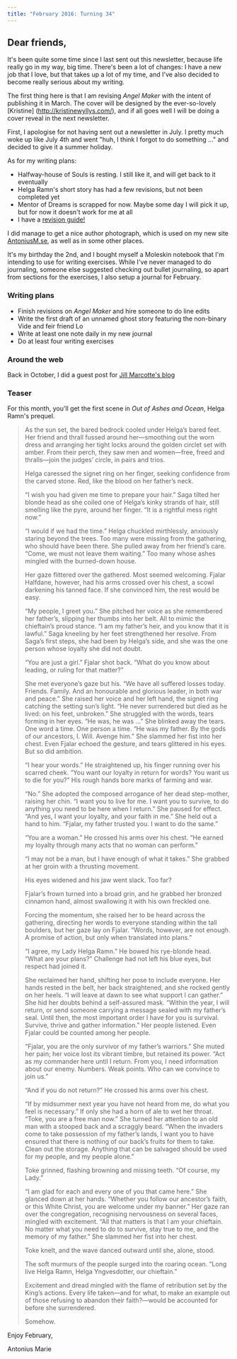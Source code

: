 ```yaml
---
title: "February 2016: Turning 34"
---
```


## Dear friends,

It's been quite some time since I last sent out this newsletter, because life really go in my way, big time. There's been a lot of changes: I have a new job that I love, but that takes up a lot of my time, and I've also decided to become really serious about my writing.

The first thing here is that I am revising *Angel Maker* with the intent of publishing it in March. The cover will be designed by the ever-so-lovely [Kristine]
(http://kristinewyllys.com/), and if all goes well I will be doing a cover reveal in the next newsletter.

First, I apologise for not having sent out a newsletter in July. I pretty much woke up like July 4th and went "huh, I think I forgot to do something ..." and decided to give it a summer holiday.

As for my writing plans:

* Halfway-house of Souls is resting. I still like it, and will get back to it eventually
* Helga Ramn's short story has had a few revisions, but not been completed yet
* Mentor of Dreams is scrapped for now. Maybe some day I will pick it up, but for now it doesn't work for me at all
* I have a [revision guide!](https://melindrea.github.io/revision-guide/)

I did manage to get a nice author photograph, which is used on my new site [AntoniusM.se](https://antoniusm.se/), as well as in some other places. 

It's my birthday the 2nd, and I bought myself a Moleskin notebook that I'm intending to use for writing exercises. While I've never managed to do journaling, someone else suggested checking out bullet journaling, so apart from sections for the exercises, I also setup a journal for February.

### Writing plans

* Finish revisions on *Angel Maker* and hire someone to do line edits
* Write the first draft of an unnamed ghost story featuring the non-binary Vide and feir friend Lo
* Write at least one note daily in my new journal
* Do at least four writing exercises

### Around the web

Back in October, I did a guest post for [Jill Marcotte's blog](https://jillmarcotte.wordpress.com/2015/10/19/matter-of-factly-fictional/)

### Teaser

For this month, you'll get the first scene in *Out of Ashes and Ocean*, Helga Ramn's prequel.

<blockquote>

As the sun set, the bared bedrock cooled under Helga’s bared feet. Her friend and thrall fussed around her—smoothing out the worn dress and arranging her tight locks around the golden circlet set with amber. From their perch, they saw men and women—free, freed and thralls—join the judges’ circle, in pairs and trios.

Helga caressed the signet ring on her finger, seeking confidence from the carved stone. Red, like the blood on her father’s neck.

“I wish you had given me time to prepare your hair.” Saga tilted her blonde head as she coiled one of Helga’s kinky strands of hair, still smelling like the pyre, around her finger. “It is a rightful mess right now.”

“I would if we had the time.” Helga chuckled mirthlessly, anxiously staring beyond the trees. Too many were missing from the gathering, who should have been there. She pulled away from her friend’s care. “Come, we must not leave them waiting.” Too many whose ashes mingled with the burned-down house.

 Her gaze flittered over the gathered. Most seemed welcoming. Fjalar Halfdane, however, had his arms crossed over his chest, a scowl darkening his tanned face. If she convinced him, the rest would be easy.

 “My people, I greet you.” She pitched her voice as she remembered her father’s, slipping her thumbs into her belt. All to mimic the chieftain’s proud stance. “I am my father’s heir, and you know that it is lawful.” Saga kneeling by her feet strengthened her resolve. From Saga’s first steps, she had been by Helga’s side, and she was the one person whose loyalty she did not doubt.

 “You are just a girl.” Fjalar shot back. “What do you know about leading, or ruling for that matter?”

She met everyone’s gaze but his. “We have all suffered losses today. Friends. Family. And an honourable and glorious leader, in both war and peace.” She raised her voice and her left hand, the signet ring catching the setting sun’s light. “He never surrendered but died as he lived: on his feet, unbroken.” She struggled with the words, tears forming in her eyes. “He was, he was …” She blinked away the tears. One word a time. One person a time. “He was my father. By the gods of our ancestors, I. Will. Avenge him.” She slammed her fist into her chest. Even Fjalar echoed the gesture, and  tears glittered in his eyes. But so did ambition.

“I hear your words.” He straightened up, his finger running over his scarred cheek. “You want our loyalty in return for words? You want us to die for you?” His rough hands bore marks of farming and war.

“No.” She adopted the composed arrogance of her dead step-mother, raising her chin. “I want you to live for me. I want you to survive, to do anything you need to be here when I return.” She paused for effect. “And yes, I want your loyalty, and your faith in me.” She held out a hand to him. “Fjalar, my father trusted you. I want to do the same.”

“You are a woman.” He crossed his arms over his chest. “He earned my loyalty through many acts that no woman can perform.”

“I may not be a man, but I have enough of what it takes.” She grabbed at her groin with a thrusting movement.

His eyes widened and his jaw went slack. Too far?

Fjalar’s frown turned into a broad grin, and he grabbed her bronzed cinnamon hand, almost swallowing it with his own freckled one. 

Forcing the momentum, she raised her to be heard across the gathering, directing her words to everyone standing within the tall boulders, but her gaze lay on Fjalar. “Words, however, are not enough. A promise of action, but only when translated into plans.”

“I agree, my Lady Helga Ramn.” He bowed his rye-blonde head. “What are your plans?” Challenge had not left his blue eyes, but respect had joined it.

She reclaimed her hand, shifting her pose to include everyone. Her hands rested in the belt, her back straightened, and she rocked gently on her heels. “I will leave at dawn to see what support I can gather.” She hid her doubts behind a self-assured mask. “Within the year, I will return, or send someone carrying a message sealed with my father’s seal. Until then, the most important order I have for you is survival. Survive, thrive and gather information.” Her people listened. Even Fjalar could be counted among her people.

“Fjalar, you are the only survivor of my father’s warriors.” She muted her pain; her voice lost its vibrant timbre, but retained its power. “Act as my commander here until I return. From you, I need information about our enemy. Numbers. Weak points. Who can we convince to join us.”

“And if you do not return?” He crossed his arms over his chest.

“If by midsummer next year you have not heard from me, do what you feel is necessary.” If only she had a horn of ale to wet her throat. “Toke, you are a free man now.” She turned her attention to an old man with a stooped back and a scraggly beard. “When the invaders come to take possession of my father’s lands, I want you to have ensured that there is nothing of our back’s fruits for them to take. Clean out the storage. Anything that can be salvaged should be used for my people, and my people alone.”

Toke grinned, flashing browning and missing teeth. “Of course, my Lady.”

“I am glad for each and every one of you that came here.” She glanced down at her hands. “Whether you follow our ancestor’s faith, or this White Christ, you are welcome under my banner.” Her gaze ran over the congregation, recognising nervousness on several faces, mingled with excitement. “All that matters is that I am your chieftain. No matter what you need to do to survive, stay true to me, and the memory of my father.” She slammed her fist into her chest.

Toke knelt, and the wave danced outward until she, alone, stood.

The soft murmurs of the people surged into the roaring ocean. “Long live Helga Ramn, Helga Yngvesdotter, our chieftain.”

Excitement and dread mingled with the flame of retribution set by the King’s actions. Every life taken—and for what, to make an example out of those refusing to abandon their faith?—would be accounted for before she surrendered.

Somehow.

</blockquote>

Enjoy February,

Antonius Marie
